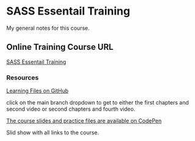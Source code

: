 # SASS Essentail Training
My general notes for this course.

## Online Training Course URL
[SASS Essentail Training](https://www.linkedin.com/learning/sass-essential-training-15630917)


### Resources

[Learning Files on GitHub](https://github.com/LinkedInLearning/sass-esst-2876266)

click on the main branch dropdown to get to either the first chapters and second video or second chapters and fourth video.

[The course slides and practice files are available on CodePen](http://raybo.org/slides_sassesst/#/)

Slid show with all links to the course.

